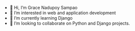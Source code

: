 - 👋 Hi, I’m Grace Nadupoy Sampao
- 👀 I’m interested in web and application development
- 🌱 I’m currently learning Django
- 💞️ I’m looking to collaborate on Python and Django projects.

<!---
nadupoy/nadupoy is a ✨ special ✨ repository because its `README.md` (this file) appears on your GitHub profile.
You can click the Preview link to take a look at your changes.
--->
